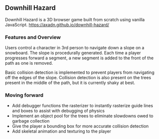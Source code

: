 ## Downhill Hazard
Downhill Hazard is a 3D browser game built from scratch using vanilla JavaScript.
https://axadn.github.io/downhill-hazard/

### Features and Overview
Users control a character in 3rd person to navigate down a slope on a snowboard.
The slope is procedurally generated. Each time a player progresses forward a segment,
a new segment is added to the front of the path as one is removed.

Basic collision detection is implemented to prevent players from navigating off the edges of the slope.
Collision detection is also present on the trees present in the middle of the path, but it is currently shaky at best.

### Moving forward
- Add debugger functions the rasterizer to instantly rasterize guide lines and boxes to
assist with debugging of physics
- Implement an object pool for the trees to eliminate slowdowns owed to garbage collection
- Give the player a bounding box for more accurate collision detection
- Add skeletal animation and texturing to the player
